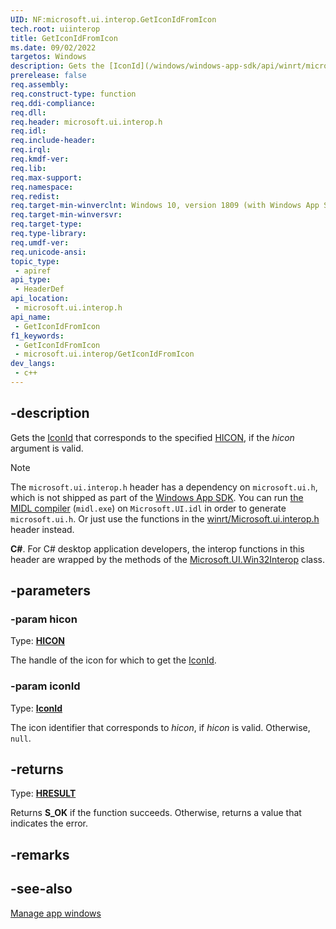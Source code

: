 ```yaml
---
UID: NF:microsoft.ui.interop.GetIconIdFromIcon
tech.root: uiinterop
title: GetIconIdFromIcon
ms.date: 09/02/2022
targetos: Windows
description: Gets the [IconId](/windows/windows-app-sdk/api/winrt/microsoft.ui.iconid) that corresponds to the specified [HICON](/windows/win32/winprog/windows-data-types), if the *hicon* argument is valid.
prerelease: false
req.assembly: 
req.construct-type: function
req.ddi-compliance: 
req.dll: 
req.header: microsoft.ui.interop.h
req.idl: 
req.include-header: 
req.irql: 
req.kmdf-ver: 
req.lib: 
req.max-support: 
req.namespace: 
req.redist: 
req.target-min-winverclnt: Windows 10, version 1809 (with Windows App SDK 1.0 or later)
req.target-min-winversvr: 
req.target-type: 
req.type-library: 
req.umdf-ver: 
req.unicode-ansi: 
topic_type:
 - apiref
api_type:
 - HeaderDef
api_location:
 - microsoft.ui.interop.h
api_name:
 - GetIconIdFromIcon
f1_keywords:
 - GetIconIdFromIcon
 - microsoft.ui.interop/GetIconIdFromIcon
dev_langs:
 - c++
---
```


## -description

Gets the [IconId](/windows/windows-app-sdk/api/winrt/microsoft.ui.iconid) that corresponds to the specified [HICON](/windows/win32/winprog/windows-data-types), if the *hicon* argument is valid.

> [!NOTE]
> The `microsoft.ui.interop.h` header has a dependency on `microsoft.ui.h`, which is not shipped as part of the [Windows App SDK](/windows/apps/windows-app-sdk/). You can run [the MIDL compiler](/windows/win32/midl/using-the-midl-compiler-2) (`midl.exe`) on `Microsoft.UI.idl` in order to generate `microsoft.ui.h`. Or just use the functions in the [winrt/Microsoft.ui.interop.h](../winrt-microsoft.ui.interop/index.md) header instead.

**C#**. For C# desktop application developers, the interop functions in this header are wrapped by the methods of the [Microsoft.UI.Win32Interop](/windows/apps/winui/winui3/cs-interop-apis/microsoft.ui/microsoft.ui.win32interop) class.

## -parameters

### -param hicon

Type: **[HICON](/windows/win32/winprog/windows-data-types)**

The handle of the icon for which to get the [IconId](/windows/windows-app-sdk/api/winrt/microsoft.ui.iconid).

### -param iconId

Type: **[IconId](/windows/windows-app-sdk/api/winrt/microsoft.ui.iconid)**

The icon identifier that corresponds to *hicon*, if *hicon* is valid. Otherwise, `null`.

## -returns

Type: **[HRESULT](/windows/win32/winprog/windows-data-types)**

Returns **S_OK** if the function succeeds. Otherwise, returns a value that indicates the error.

## -remarks

## -see-also

[Manage app windows](/windows/apps/windows-app-sdk/windowing/windowing-overview)

